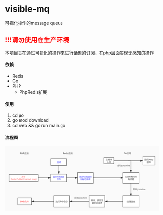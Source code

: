# visible-mq
可视化操作的message queue

## <font color="red">!!!请勿使用在生产环境</font>

本项目旨在通过可视化的操作来进行话题的订阅，在php层面实现无感知的操作
#### 依赖
- Redis
- Go
- PHP
    - PhpRedis扩展

 #### 使用
 1. cd go
 2. go mod download
 3. cd web && go run main.go

 #### 流程图
 ![流程图](https://raw.githubusercontent.com/yankewei/blog/master/image/visible-mq%E6%B5%81%E7%A8%8B%E5%9B%BE.jpg)